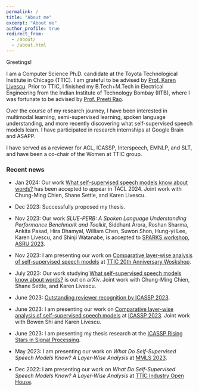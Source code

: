 ```yaml
---
permalink: /
title: "About me"
excerpt: "About me"
author_profile: true
redirect_from: 
  - /about/
  - /about.html
---
```


Greetings!

I am a Computer Science Ph.D. candidate at the Toyota Technological Institute in Chicago (TTIC). I am grateful to be advised by [Prof. Karen Livescu](https://home.ttic.edu/~klivescu/). Prior to TTIC, I finished my B.Tech+M.Tech in Electrical Engineering from the Indian Institute of Technology Bombay (IITB), where I was fortunate to be advised by [Prof. Preeti Rao](https://www.ee.iitb.ac.in/wiki/faculty/prao).

Over the course of my research journey, I have been interested in multimodal learning, semi-supervised learning, spoken language understanding, and more recently discovering what self-supervised speech models learn. I have participated in research internships at Google Brain and ASAPP.

I have served as a reviewer for ACL, ICASSP, Interspeech, EMNLP, and SLT, and have been a co-chair of the Women at TTIC group. 


### Recent news

- Jan 2024: Our work [What self-supervised speech models know about words?](https://arxiv.org/abs/2307.00162) has been accepted to appear in TACL 2024. Joint work with Chung-Ming Chien, Shane Settle, and Karen Livescu. 

- Dec 2023: Successfully proposed my thesis. 

- Nov 2023: Our work *SLUE-PERB: A Spoken Language Understanding Performance Benchmark and Toolkit*, Siddhant Arora, Roshan Sharma, Ankita Pasad, Hira Dhamyal, William Chen, Suwon Shon, Hung-yi Lee, Karen Livescu, and Shinji Watanabe, is accepted to [SPARKS workshop, ASRU 2023](https://sites.google.com/g.ntu.edu.tw/sparks/about).

- Nov 2023: I am presenting our work on [Comparative layer-wise analysis of self-supervised speech models](https://arxiv.org/abs/2211.03929) at [TTIC 20th Anniversary Woskshop](https://sites.google.com/ttic.edu/ttic-20th-anniversary-workshop/).  

- July 2023: Our work studying [What self-supervised speech models know about words?](https://arxiv.org/abs/2307.00162) is out on arXiv. Joint work with Chung-Ming Chien, Shane Settle, and Karen Livescu. 

- June 2023: [Outstanding reviewer recognition by ICASSP 2023](https://2023.ieeeicassp.org/outstanding-reviewer-recognitions/).

- June 2023: I am presenting our work on [Comparative layer-wise analysis of self-supervised speech models](https://arxiv.org/abs/2211.03929) at [ICASSP 2023](https://2023.ieeeicassp.org/). Joint work with Bowen Shi and Karen Livescu.

-  June 2023: I am presenting my thesis research at the [ICASSP Rising Stars in Signal Processing](https://2023.ieeeicassp.org/rising-stars-workshop/).

- May 2023: I am presenting our work on *What Do Self-Supervised Speech Models Know? A Layer-Wise Analysis* at [MMLS 2023](https://www.midwest-ml.org/2023/).

- Dec 2022: I am presenting our work on *What Do Self-Supervised Speech Models Know? A Layer-Wise Analysis* at [TTIC Industry Open House](https://www.ttic.edu/industry-open-house/).
